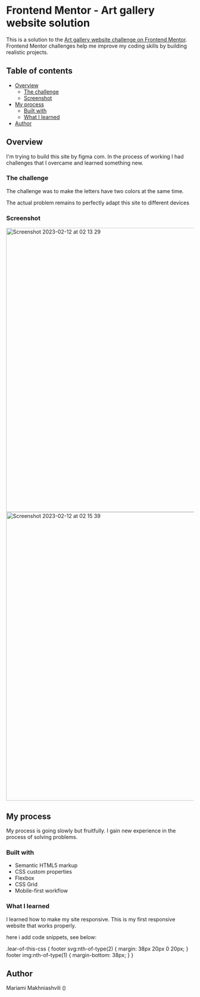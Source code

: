 # Frontend Mentor - Art gallery website solution

This is a solution to the [Art gallery website challenge on Frontend Mentor](https://www.frontendmentor.io/challenges/art-gallery-website-yVdrZlxyA). Frontend Mentor challenges help me improve my coding skills by building realistic projects. 

## Table of contents

- [Overview](#overview)
  - [The challenge](#the-challenge)
  - [Screenshot](#screenshot)
- [My process](#my-process)
  - [Built with](#built-with)
  - [What I learned](#what-i-learned)
- [Author](#author)
## Overview
  I'm trying to build this site by figma com. In the process of working I had challenges that I overcame and learned something new.
### The challenge
 The challenge was to make the letters have two colors at the same time.

  The actual problem remains to perfectly adapt this site to different devices

### Screenshot
   <img width="763" alt="Screenshot 2023-02-12 at 02 13 29" src="https://user-images.githubusercontent.com/117212859/218287941-8831f2bb-cddc-45cb-85d4-66b65056ba6b.png">

  <img width="775" alt="Screenshot 2023-02-12 at 02 15 39" src="https://user-images.githubusercontent.com/117212859/218287956-6fffc789-74b7-4d40-80a5-bb4a8cbca55b.png">


## My process
 My process is going slowly but fruitfully. I gain new experience in the process of solving problems.

### Built with

- Semantic HTML5 markup
- CSS custom properties
- Flexbox
- CSS Grid
- Mobile-first workflow

### What I learned
 
 I learned how to make my site responsive. This is my first responsive website that works properly.

 here i add code snippets, see below:
 
 
 .lear-of-this-css { 
  footer svg:nth-of-type(2) {
    margin: 38px 20px 0 20px;
  }
  footer img:nth-of-type(1) {
    margin-bottom: 38px;
    }
  }

## Author

Mariami Makhniashvili (<link href="https://fantastic-liger-ba6802.netlify.app/" >)


